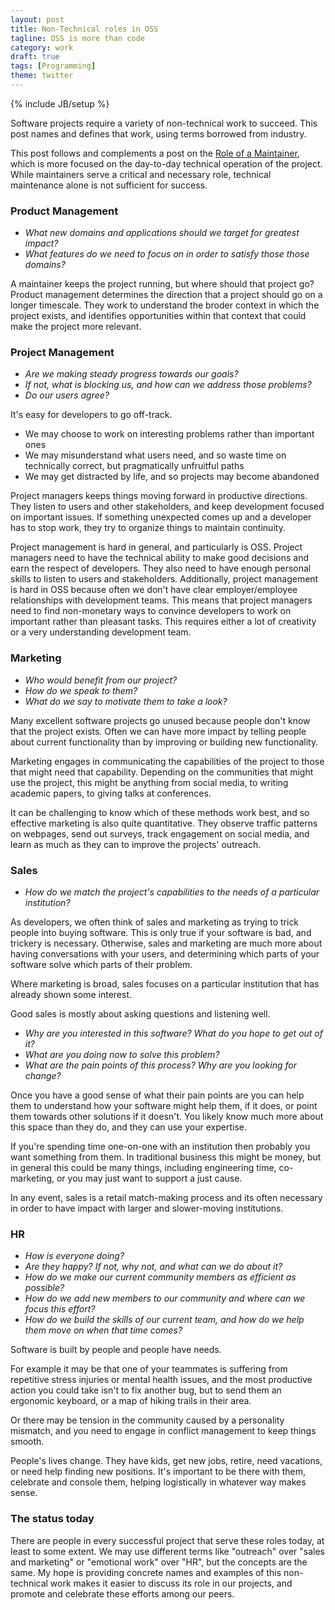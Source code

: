 ```yaml
---
layout: post
title: Non-Technical roles in OSS
tagline: OSS is more than code
category: work
draft: true
tags: [Programming]
theme: twitter
---
```

{% include JB/setup %}

Software projects require a variety of non-technical work to succeed.
This post names and defines that work, using terms borrowed from industry.

This post follows and complements a post on the [Role of a
Maintainer](../../../2019/05/18/maintainer),
which is more focused on the day-to-day technical operation of the project.
While maintainers serve a critical and necessary role,
technical maintenance alone is not sufficient for success.


### Product Management

-  *What new domains and applications should we target for greatest impact?*
-  *What features do we need to focus on in order to satisfy those those domains?*

A maintainer keeps the project running,
but where should that project go?
Product management determines the direction that a project should go
on a longer timescale.
They work to understand the broder context in which the project exists,
and identifies opportunities within that context that could make the project more relevant.

### Project Management

-  *Are we making steady progress towards our goals?*
-  *If not, what is blocking us, and how can we address those problems?*
-  *Do our users agree?*

It's easy for developers to go off-track.

-   We may choose to work on interesting problems rather than important ones
-   We may misunderstand what users need,
    and so waste time on technically correct, but pragmatically unfruitful paths
-   We may get distracted by life, and so projects may become abandoned

Project managers keeps things moving forward in productive directions.
They listen to users and other stakeholders,
and keep development focused on important issues.
If something unexpected comes up and a developer has to stop work,
they try to organize things to maintain continuity.

Project management is hard in general, and particularly is OSS.
Project managers need to have the technical ability to make good decisions
and earn the respect of developers.
They also need to have enough personal skills to listen to users and stakeholders.
Additionally, project management is hard in OSS because
often we don't have clear employer/employee relationships with development teams.
This means that project managers need to find non-monetary ways to convince developers to work on
important rather than pleasant tasks.
This requires either a lot of creativity or a very understanding development team.


### Marketing

-  *Who would benefit from our project?*
-  *How do we speak to them?*
-  *What do we say to motivate them to take a look?*

Many excellent software projects go unused because people don't know that the project exists.
Often we can have more impact by telling people about current functionality
than by improving or building new functionality.

Marketing engages in communicating the capabilities of the project to those that might need that capability.
Depending on the communities that might use the project,
this might be anything from social media,
to writing academic papers,
to giving talks at conferences.

It can be challenging to know which of these methods work best,
and so effective marketing is also quite quantitative.
They observe traffic patterns on webpages,
send out surveys,
track engagement on social media,
and learn as much as they can to improve the projects' outreach.


### Sales

-   *How do we match the project's capabilities to the needs of a particular institution?*

As developers, we often think of sales and marketing as trying to trick people into buying software.
This is only true if your software is bad, and trickery is necessary.
Otherwise, sales and marketing are much more about having conversations with your users,
and determining which parts of your software solve which parts of their problem.

Where marketing is broad,
sales focuses on a particular institution that has already shown some interest.

Good sales is mostly about asking questions and listening well.

-   *Why are you interested in this software?  What do you hope to get out of it?*
-   *What are you doing now to solve this problem?*
-   *What are the pain points of this process?  Why are you looking for change?*

Once you have a good sense of what their pain points are
you can help them to understand how your software might help them, if it does,
or point them towards other solutions if it doesn't.
You likely know much more about this space than they do,
and they can use your expertise.

If you're spending time one-on-one with an institution then probably you want something from them.
In traditional business this might be money,
but in general this could be many things,
including engineering time, co-marketing, or you may just want to support a just cause.

In any event, sales is a retail match-making process and its often necessary in order to have impact with larger and slower-moving institutions.


### HR

-  *How is everyone doing?*
-  *Are they happy?  If not, why not, and what can we do about it?*
-  *How do we make our current community members as efficient as possible?*
-  *How do we add new members to our community and where can we focus this effort?*
-  *How do we build the skills of our current team, and how do we help them move on when that time comes?*

Software is built by people and people have needs.

For example it may be that one of your teammates is suffering from repetitive stress injuries or mental health issues,
and the most productive action you could take isn't to fix another bug,
but to send them an ergonomic keyboard, or a map of hiking trails in their area.

Or there may be tension in the community caused by a personality mismatch,
and you need to engage in conflict management to keep things smooth.

People's lives change.
They have kids, get new jobs, retire, need vacations, or need help finding new positions.
It's important to be there with them, celebrate and console them,
helping logistically in whatever way makes sense.


### The status today

There are people in every successful project that serve these roles today,
at least to some extent.
We may use different terms like "outreach" over "sales and marketing"
or "emotional work" over "HR", but the concepts are the same.
My hope is providing concrete names and examples of this non-technical work
makes it easier to discuss its role in our projects,
and promote and celebrate these efforts among our peers.
